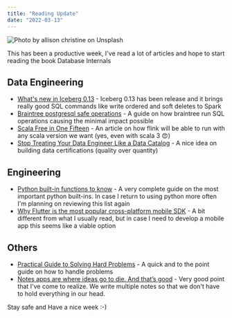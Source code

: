 ```yaml
---
title: "Reading Update"
date: "2022-03-13"
---
```


![Photo by allison christine on Unsplash](./rain.jpeg)

This has been a productive week, I've read a lot of articles and hope to start reading the book Database Internals

## Data Engineering

- [What's new in Iceberg 0.13](https://tabular.io/blog/whats-new-in-iceberg-0.13/) - Iceberg 0.13 has been release and it brings really good SQL commands like write ordered and soft deletes to Spark
- [Braintree postgresql safe operations](https://gist.github.com/jcoleman/1e6ad1bf8de454c166da94b67537758b) - A guide on how braintree run SQL operations causing the minimal impact possible
- [Scala Free in One Fifteen](https://flink.apache.org/2022/02/22/scala-free.html) - An article on how flink will be able to run with any scala version we want (yes, even with scala 3 😍)
- [Stop Treating Your Data Engineer Like a Data Catalog](https://barrmoses.medium.com/stop-treating-your-data-engineer-like-a-data-catalog-14ed3eacf646) - A nice idea on building data certifications (quality over quantity)

## Engineering

- [Python built-in functions to know](https://treyhunner.com/2019/05/python-builtins-worth-learning/) - A very complete guide on the most important python built-ins. In case I return to using python more often I'm planning on reviewing this list again
- [Why Flutter is the most popular cross-platform mobile SDK](https://stackoverflow.blog/2022/02/21/why-flutter-is-the-most-popular-cross-platform-mobile-sdk/) - A bit different from what I usually read, but in case I need to develop a mobile app this seems like a viable option

## Others

- [Practical Guide to Solving Hard Problems](https://praeclarum.org/2022/02/19/hard-problems.html) - A quick and to the point guide on how to handle problems
- [Notes apps are where ideas go to die. And that’s good](https://reproof.app/blog/notes-apps-help-us-forget) - Very good point that I've come to realize. We write multiple notes so that we don't have to hold everything in our head.

Stay safe and Have a nice week :-)
